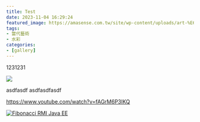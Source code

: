 ```yaml
---
title: Test
date: 2023-11-04 16:29:24
featured_image: https://amasense.com.tw/site/wp-content/uploads/art-%E6%96%87%E5%89%B5%E8%97%9D%E8%A1%93-1.jpg
tags:
- 當代藝術
- 水彩
categories:
- [gallery]
---
```


1231231

![](./cover.jpg)

asdfasdf
asdfasdfasdf

https://www.youtube.com/watch?v=fAGrM6P3IKQ

[![Fibonacci RMI Java EE](./cover.jpg)](https://www.youtube.com/watch?v=fAGrM6P3IKQ)

